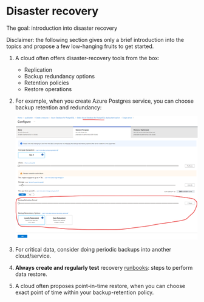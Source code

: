 # Disaster recovery

The goal: introduction into disaster recovery

Disclaimer: the following section gives only a brief introduction into the topics and propose a few low-hanging fruits to get started.

1. A cloud often offers disaster-recovery tools from the box:

    - Replication
    - Backup redundancy options
    - Retention policies
    - Restore operations

2. For example, when you create Azure Postgres service, you can choose backup retention and redundancy:

    ![azure postgres: redundancy options](../files/06-12-security/10-disaster-01-create-policy.png)

3. For critical data, consider doing periodic backups into another cloud/service.

4. **Always create and regularly test** recovery [runbooks](https://www.pagerduty.com/resources/learn/what-is-a-runbook/): steps to perform data restore.

5. A cloud often proposes point-in-time restore, when you can choose exact point of time within your backup-retention policy.
